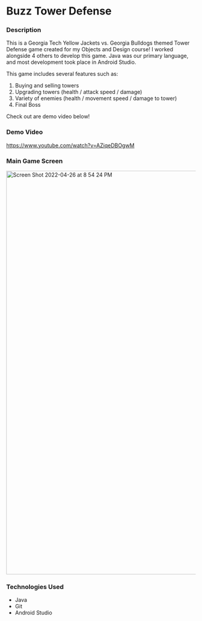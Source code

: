 # Buzz Tower Defense

### Description
This is a Georgia Tech Yellow Jackets vs. Georgia Bulldogs themed Tower Defense game created for my Objects and Design course!
I worked alongside 4 others to develop this game. Java was our primary language, and most development took place in Android Studio.

This game includes several features such as:
  1. Buying and selling towers
  2. Upgrading towers (health / attack speed / damage)
  3. Variety of enemies (health / movement speed / damage to tower)
  4. Final Boss
  
Check out are demo video below!

### Demo Video
https://www.youtube.com/watch?v=AZiqeDBOgwM

### Main Game Screen
<img width="1071" alt="Screen Shot 2022-04-26 at 8 54 24 PM" src="https://github.gatech.edu/storage/user/55340/files/78437767-9741-47bb-b676-8b9cb1b0e4c6">

### Technologies Used
  - Java
  - Git
  - Android Studio
